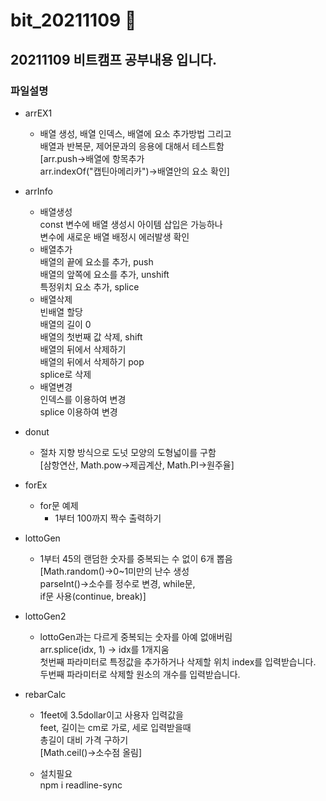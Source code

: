 # bit_20211109  :running:

## 20211109 비트캠프 공부내용 입니다.

### 파일설명

* arrEX1
  * 배열 생성, 배열 인덱스, 배열에 요소 추가방법 그리고<BR/>
  배열과 반복문, 제어문과의 응용에 대해서 테스트함<BR/>
  [arr.push->배열에 항목추가<BR/>
  arr.indexOf("캡틴아메리카")->배열안의 요소 확인]

* arrInfo
  * 배열생성<BR/>const 변수에 배열 생성시 아이템 삽입은 가능하나<BR/>
  변수에 새로운 배열 배정시 에러발생 확인
  * 배열추가<BR/>
    배열의 끝에 요소를 추가, push<BR/>
    배열의 앞쪽에 요소를 추가, unshift<BR/>
    특정위치 요소 추가, splice<BR/>
  * 배열삭제<BR/>
    빈배열 할당<BR/>
    배열의 길이 0<BR/>
    배열의 첫번째 값 삭제, shift<BR/>
    배열의 뒤에서 삭제하기<BR/>
    배열의 뒤에서 삭제하기 pop<BR/>
    splice로 삭제<BR/>
  * 배열변경<BR/>
    인덱스를 이용하여 변경<BR/>
    splice 이용하여 변경<BR/>
* donut
  * 절차 지향 방식으로 도넛 모양의 도형넓이를 구함<BR/>
  [삼항연산, Math.pow->제곱계산, Math.PI->원주율]

* forEx
  * for문 예제<BR/>
    - 1부터 100까지 짝수 출력하기

* lottoGen
  * 1부터 45의 랜덤한 숫자를 중복되는 수 없이 6개 뽑음<BR/>
  [Math.random()->0~1미만의 난수 생성<BR/>
  parseInt()->소수를 정수로 변경, while문,<BR/>
  if문 사용(continue, break)]

* lottoGen2
  * lottoGen과는 다르게 중복되는 숫자를 아예 없애버림<BR/>
  arr.splice(idx, 1) -> idx를 1개지움<BR/>
  첫번째 파라미터로 특정값을 추가하거나 삭제할 위치 index를 입력받습니다.<BR/>
  두번째 파라미터로 삭제할 원소의 개수를 입력받습니다.

* rebarCalc
  * 1feet에 3.5dollar이고 사용자 입력값을<BR/>
  feet, 길이는 cm로 가로, 세로 입력받을때<BR/>
  총길이 대비 가격 구하기<BR/>
  [Math.ceil()->소수점 올림]
  
  * 설치필요 <BR/>
  npm i readline-sync  
